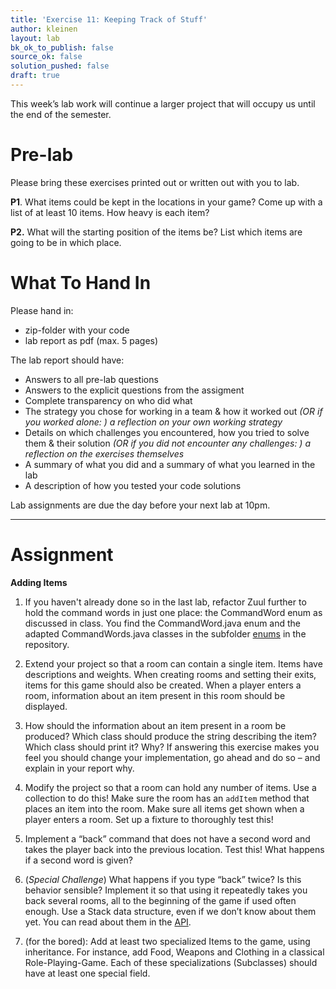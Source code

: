 ```yaml
---
title: 'Exercise 11: Keeping Track of Stuff'
author: kleinen
layout: lab
bk_ok_to_publish: false
source_ok: false
solution_pushed: false
draft: true
---
```

<!--<span class = "attention">Not yet reviewed and published for SoSe 2021 Term!</span>-->

This week&#8217;s lab work will continue a larger project that will occupy us until the end of the semester.

# Pre-lab

Please bring these exercises printed out or written out with you to lab.

**P1**. What items could be kept in the locations in your game? Come up with a list of at least 10 items. How heavy is each item?

**P2.** What will the starting position of the items be? List which items are going to be in which place.


# What To Hand In
Please hand in:
* zip-folder with your code
* lab report as pdf (max. 5 pages)

The lab report should have:
* Answers to all pre-lab questions
* Answers to the explicit questions from the assigment
* Complete transparency on who did what
* The strategy you chose for working in a team & how it worked out *(OR if you worked alone: ) a reflection on your own working strategy*
* Details on which challenges you encountered, how you tried to solve them & their solution *(OR if you did not encounter any challenges: ) a reflection on the exercises themselves*
* A summary of what you did and a summary of what you learned in the lab
* A description of how you tested your code solutions

Lab assignments are due the day before your next lab at 10pm.

* * *

# Assignment

**Adding Items**

1. If you haven't already done so in the last lab, refactor Zuul further to hold the command words in just one place: the CommandWord enum as discussed in class. You find the CommandWord.java enum and the adapted CommandWords.java classes in the subfolder [enums](https://github.com/htw-imi-info1/exercise10/tree/master/enums) in the repository.

2.  Extend your project so that a room can contain a single item. Items have descriptions and weights. When creating rooms and setting their exits, items for this game should also be created. When a player enters a room, information about an item present in this room should be displayed.
3.  How should the information about an item present in a room be produced? Which class should produce the string describing the item? Which class should print it? Why? If answering this exercise makes you feel you should change your implementation, go ahead and do so &#8211; and explain in your report why.
4.  Modify the project so that a room can hold any number of items. Use a collection to do this! Make sure the room has an `addItem` method that places an item into the room. Make sure all items get shown when a player enters a room. Set up a fixture to thoroughly test this!

5.  Implement a &#8220;back&#8221; command that does not have a second word and takes the player back into the previous location. Test this! What happens if a second word is given?

6.  (*Special Challenge*) What happens if you type &#8220;back&#8221; twice? Is this behavior sensible? Implement it so that using it repeatedly takes you back several rooms, all to the beginning of the game if used often enough. Use a Stack data structure, even if we don&#8217;t know about them yet. You can read about them in the [API][1].
7.  (for the bored): Add at least two specialized Items to the game, using inheritance. For instance, add Food, Weapons and Clothing in a classical Role-Playing-Game. Each of these specializations (Subclasses) should have at least one special field.


 [1]: https://docs.oracle.com/javase/8/docs/api/java/util/Stack.html
